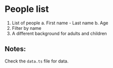 # People list

1. List of people
  a. First name - Last name
  b. Age
2. Filter by name
3. A different background for adults and children
 
## Notes:
Check the `data.ts` file for data.
